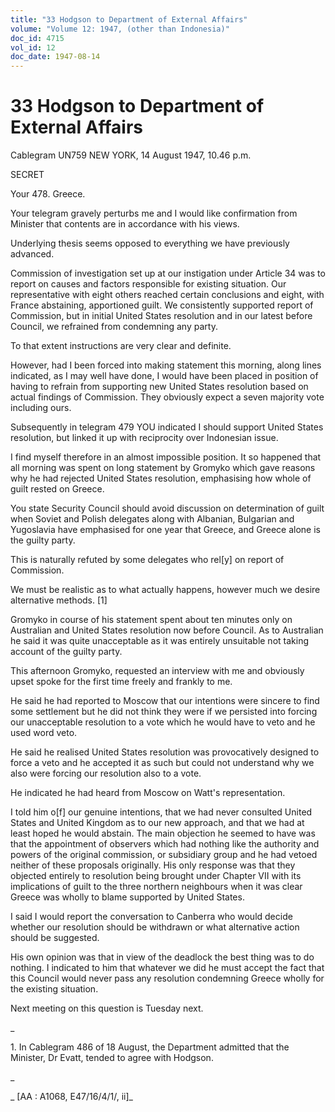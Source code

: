 ```yaml
---
title: "33 Hodgson to Department of External Affairs"
volume: "Volume 12: 1947, (other than Indonesia)"
doc_id: 4715
vol_id: 12
doc_date: 1947-08-14
---
```


# 33 Hodgson to Department of External Affairs

Cablegram UN759 NEW YORK, 14 August 1947, 10.46 p.m.

SECRET

Your 478. Greece.

Your telegram gravely perturbs me and I would like confirmation from Minister that contents are in accordance with his views.

Underlying thesis seems opposed to everything we have previously advanced.

Commission of investigation set up at our instigation under Article 34 was to report on causes and factors responsible for existing situation. Our representative with eight others reached certain conclusions and eight, with France abstaining, apportioned guilt. We consistently supported report of Commission, but in initial United States resolution and in our latest before Council, we refrained from condemning any party.

To that extent instructions are very clear and definite.

However, had I been forced into making statement this morning, along lines indicated, as I may well have done, I would have been placed in position of having to refrain from supporting new United States resolution based on actual findings of Commission. They obviously expect a seven majority vote including ours.

Subsequently in telegram 479 YOU indicated I should support United States resolution, but linked it up with reciprocity over Indonesian issue.

I find myself therefore in an almost impossible position. It so happened that all morning was spent on long statement by Gromyko which gave reasons why he had rejected United States resolution, emphasising how whole of guilt rested on Greece.

You state Security Council should avoid discussion on determination of guilt when Soviet and Polish delegates along with Albanian, Bulgarian and Yugoslavia have emphasised for one year that Greece, and Greece alone is the guilty party.

This is naturally refuted by some delegates who rel[y] on report of Commission.

We must be realistic as to what actually happens, however much we desire alternative methods. [1]

Gromyko in course of his statement spent about ten minutes only on Australian and United States resolution now before Council. As to Australian he said it was quite unacceptable as it was entirely unsuitable not taking account of the guilty party.

This afternoon Gromyko, requested an interview with me and obviously upset spoke for the first time freely and frankly to me.

He said he had reported to Moscow that our intentions were sincere to find some settlement but he did not think they were if we persisted into forcing our unacceptable resolution to a vote which he would have to veto and he used word veto.

He said he realised United States resolution was provocatively designed to force a veto and he accepted it as such but could not understand why we also were forcing our resolution also to a vote.

He indicated he had heard from Moscow on Watt's representation.

I told him o[f] our genuine intentions, that we had never consulted United States and United Kingdom as to our new approach, and that we had at least hoped he would abstain. The main objection he seemed to have was that the appointment of observers which had nothing like the authority and powers of the original commission, or subsidiary group and he had vetoed neither of these proposals originally. His only response was that they objected entirely to resolution being brought under Chapter VII with its implications of guilt to the three northern neighbours when it was clear Greece was wholly to blame supported by United States.

I said I would report the conversation to Canberra who would decide whether our resolution should be withdrawn or what alternative action should be suggested.

His own opinion was that in view of the deadlock the best thing was to do nothing. I indicated to him that whatever we did he must accept the fact that this Council would never pass any resolution condemning Greece wholly for the existing situation.

Next meeting on this question is Tuesday next.

_

1\. In Cablegram 486 of 18 August, the Department admitted that the Minister, Dr Evatt, tended to agree with Hodgson.

_

_ [AA : A1068, E47/16/4/1/, ii]_
